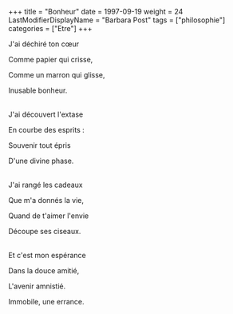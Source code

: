 +++
title = "Bonheur"
date = 1997-09-19
weight = 24
LastModifierDisplayName = "Barbara Post"
tags = ["philosophie"]
categories = ["Etre"]
+++

J'ai déchiré ton cœur

Comme papier qui crisse,

Comme un marron qui glisse,

Inusable bonheur.

 \
J'ai découvert l'extase

En courbe des esprits :

Souvenir tout épris

D'une divine phase.

 \
J'ai rangé les cadeaux

Que m'a donnés la vie,

Quand de t'aimer l'envie

Découpe ses ciseaux.

 \
Et c'est mon espérance

Dans la douce amitié,

L'avenir amnistié.

Immobile, une errance.
